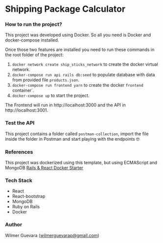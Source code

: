 Shipping Package Calculator
===========================
### How to run the project?

This project was developed using Docker. So all you need is Docker and docker-compose installed.

Once those two features are installed you need to run these commands in the root folder of the project:

1. `docker network create ship_sticks_network` to create the docker virtual network.
2. `docker-compose run api rails db:seed` to populate database with data from provided file `products.json`.
3. `docker-compose run frontend yarn` to create the docker `frontend` container`.
4. `docker-compose up` to start the project.

The Frontend will run in http://localhost:3000 and the API in http://localhost:3001.

### Test the API

This project contains a folder called `postman-collection`, import the file inside the folder in Postman and start playing with the endpoints 🤓

### References

This project was dockerized using this template, but using ECMAScript and MongoDB [Rails & React Docker Starter](https://github.com/aryrabelo/rails-react-docker-starter)

### Tech Stack

- React
- React-bootstrap
- MongoDB
- Ruby on Rails
- Docker
### Author

Wilmer Guevara (wilmerguevarap@gmail.com)
